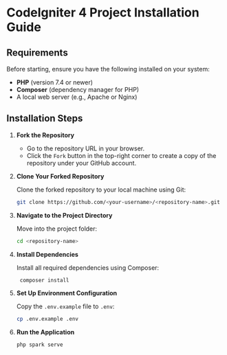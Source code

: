 # CodeIgniter 4 Project Installation Guide
## Requirements

Before starting, ensure you have the following installed on your system:

- **PHP** (version 7.4 or newer)
- **Composer** (dependency manager for PHP)
- A local web server (e.g., Apache or Nginx)

## Installation Steps

1. **Fork the Repository**

   - Go to the repository URL in your browser.
   - Click the `Fork` button in the top-right corner to create a copy of the repository under your GitHub account.

2. **Clone Your Forked Repository**

   Clone the forked repository to your local machine using Git:

   ```bash
   git clone https://github.com/<your-username>/<repository-name>.git
   ```
3. **Navigate to the Project Directory**
   
   Move into the project folder:
   
    ```bash
   cd <repository-name>
    ```
4. **Install Dependencies**

   Install all required dependencies using Composer:
   
   ```bash
    composer install
5. **Set Up Environment Configuration**

   Copy the `.env.example` file to `.env`:
   
     ```bash
     cp .env.example .env
  
7. **Run the Application**

   ```bash
   php spark serve
